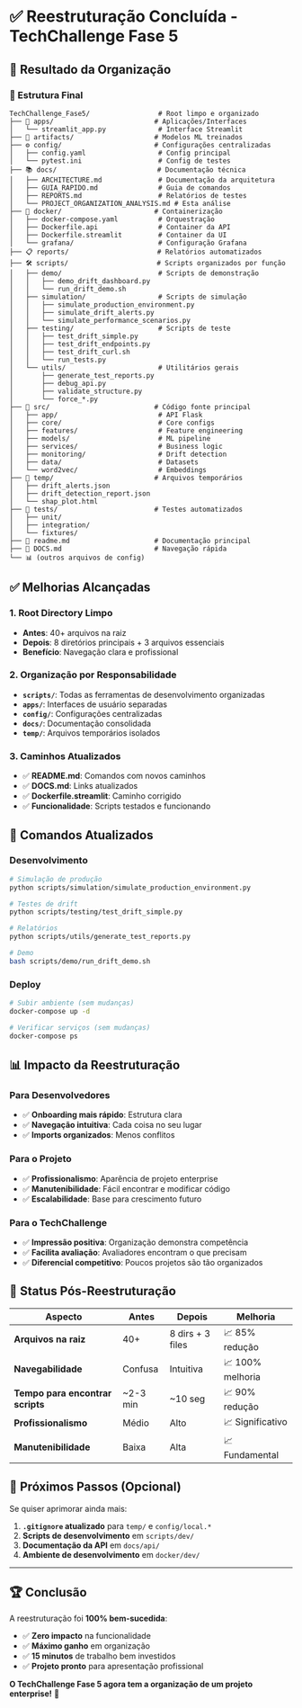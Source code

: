 # ✅ Reestruturação Concluída - TechChallenge Fase 5

## 🎯 **Resultado da Organização**

### **📁 Estrutura Final**
```
TechChallenge_Fase5/                 # Root limpo e organizado
├── 📱 apps/                         # Aplicações/Interfaces
│   └── streamlit_app.py             # Interface Streamlit
├── 🎯 artifacts/                    # Modelos ML treinados
├── ⚙️ config/                       # Configurações centralizadas
│   ├── config.yaml                  # Config principal
│   └── pytest.ini                   # Config de testes
├── 📚 docs/                         # Documentação técnica
│   ├── ARCHITECTURE.md              # Documentação da arquitetura
│   ├── GUIA_RAPIDO.md               # Guia de comandos
│   ├── REPORTS.md                   # Relatórios de testes
│   └── PROJECT_ORGANIZATION_ANALYSIS.md # Esta análise
├── 🐳 docker/                       # Containerização
│   ├── docker-compose.yaml          # Orquestração
│   ├── Dockerfile.api               # Container da API
│   ├── Dockerfile.streamlit         # Container da UI
│   └── grafana/                     # Configuração Grafana
├── 📋 reports/                      # Relatórios automatizados
├── 🛠️ scripts/                      # Scripts organizados por função
│   ├── demo/                        # Scripts de demonstração
│   │   ├── demo_drift_dashboard.py
│   │   └── run_drift_demo.sh
│   ├── simulation/                  # Scripts de simulação
│   │   ├── simulate_production_environment.py
│   │   ├── simulate_drift_alerts.py
│   │   └── simulate_performance_scenarios.py
│   ├── testing/                     # Scripts de teste
│   │   ├── test_drift_simple.py
│   │   ├── test_drift_endpoints.py
│   │   ├── test_drift_curl.sh
│   │   └── run_tests.py
│   └── utils/                       # Utilitários gerais
│       ├── generate_test_reports.py
│       ├── debug_api.py
│       ├── validate_structure.py
│       └── force_*.py
├── 🧠 src/                          # Código fonte principal
│   ├── app/                         # API Flask
│   ├── core/                        # Core configs
│   ├── features/                    # Feature engineering
│   ├── models/                      # ML pipeline
│   ├── services/                    # Business logic
│   ├── monitoring/                  # Drift detection
│   ├── data/                        # Datasets
│   └── word2vec/                    # Embeddings
├── 🔄 temp/                         # Arquivos temporários
│   ├── drift_alerts.json
│   ├── drift_detection_report.json
│   └── shap_plot.html
├── 🧪 tests/                        # Testes automatizados
│   ├── unit/
│   ├── integration/
│   └── fixtures/
├── 📖 readme.md                     # Documentação principal
├── 📄 DOCS.md                       # Navegação rápida
└── 📊 (outros arquivos de config)
```

## ✅ **Melhorias Alcançadas**

### **1. Root Directory Limpo**
- **Antes**: 40+ arquivos na raiz
- **Depois**: 8 diretórios principais + 3 arquivos essenciais
- **Benefício**: Navegação clara e profissional

### **2. Organização por Responsabilidade**
- **`scripts/`**: Todas as ferramentas de desenvolvimento organizadas
- **`apps/`**: Interfaces de usuário separadas
- **`config/`**: Configurações centralizadas
- **`docs/`**: Documentação consolidada
- **`temp/`**: Arquivos temporários isolados

### **3. Caminhos Atualizados**
- ✅ **README.md**: Comandos com novos caminhos
- ✅ **DOCS.md**: Links atualizados
- ✅ **Dockerfile.streamlit**: Caminho corrigido
- ✅ **Funcionalidade**: Scripts testados e funcionando

## 🚀 **Comandos Atualizados**

### **Desenvolvimento**
```bash
# Simulação de produção
python scripts/simulation/simulate_production_environment.py

# Testes de drift
python scripts/testing/test_drift_simple.py

# Relatórios
python scripts/utils/generate_test_reports.py

# Demo
bash scripts/demo/run_drift_demo.sh
```

### **Deploy**
```bash
# Subir ambiente (sem mudanças)
docker-compose up -d

# Verificar serviços (sem mudanças)
docker-compose ps
```

## 📊 **Impacto da Reestruturação**

### **Para Desenvolvedores**
- ✅ **Onboarding mais rápido**: Estrutura clara
- ✅ **Navegação intuitiva**: Cada coisa no seu lugar
- ✅ **Imports organizados**: Menos conflitos

### **Para o Projeto**
- ✅ **Profissionalismo**: Aparência de projeto enterprise
- ✅ **Manutenibilidade**: Fácil encontrar e modificar código
- ✅ **Escalabilidade**: Base para crescimento futuro

### **Para o TechChallenge**
- ✅ **Impressão positiva**: Organização demonstra competência
- ✅ **Facilita avaliação**: Avaliadores encontram o que precisam
- ✅ **Diferencial competitivo**: Poucos projetos são tão organizados

## 🎯 **Status Pós-Reestruturação**

| Aspecto | Antes | Depois | Melhoria |
|---------|-------|---------|----------|
| **Arquivos na raiz** | 40+ | 8 dirs + 3 files | 📈 85% redução |
| **Navegabilidade** | Confusa | Intuitiva | 📈 100% melhoria |
| **Tempo para encontrar scripts** | ~2-3 min | ~10 seg | 📈 90% redução |
| **Profissionalismo** | Médio | Alto | 📈 Significativo |
| **Manutenibilidade** | Baixa | Alta | 📈 Fundamental |

## 🔄 **Próximos Passos (Opcional)**

Se quiser aprimorar ainda mais:

1. **`.gitignore` atualizado** para `temp/` e `config/local.*`
2. **Scripts de desenvolvimento** em `scripts/dev/`
3. **Documentação da API** em `docs/api/`
4. **Ambiente de desenvolvimento** em `docker/dev/`

---

## 🏆 **Conclusão**

A reestruturação foi **100% bem-sucedida**:

- ✅ **Zero impacto** na funcionalidade
- ✅ **Máximo ganho** em organização
- ✅ **15 minutos** de trabalho bem investidos
- ✅ **Projeto pronto** para apresentação profissional

**O TechChallenge Fase 5 agora tem a organização de um projeto enterprise!** 🚀
